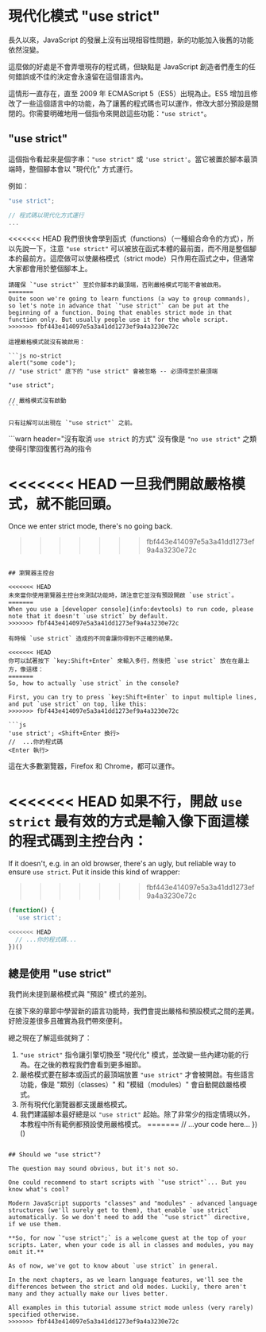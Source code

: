 # 現代化模式 "use strict"

長久以來，JavaScript 的發展上沒有出現相容性問題，新的功能加入後舊的功能依然沒變。

這麼做的好處是不會弄壞現存的程式碼，但缺點是 JavaScript 創造者們產生的任何錯誤或不佳的決定會永遠留在這個語言內。

這情形一直存在，直至 2009 年 ECMAScript 5（ES5）出現為止。ES5 增加且修改了一些這個語言中的功能，為了讓舊的程式碼也可以運作，修改大部分預設是關閉的。你需要明確地用一個指令來開啟這些功能：`"use strict"`。

## "use strict"

這個指令看起來是個字串：`"use strict"` 或 `'use strict'`。當它被置於腳本最頂端時，整個腳本會以 "現代化" 方式運行。

例如：

```js
"use strict";

// 程式碼以現代化方式運行
...
```

<<<<<<< HEAD
我們很快會學到函式（functions）（一種組合命令的方式），所以先說一下，注意 `"use strict"` 可以被放在函式本體的最前面，而不用是整個腳本的最前方。這麼做可以使嚴格模式（strict mode）只作用在函式之中，但通常大家都會用於整個腳本上。

````warn header="確保 \"use strict\" 至於最頂端"
請確保 `"use strict"` 至於你腳本的最頂端，否則嚴格模式可能不會被啟用。
=======
Quite soon we're going to learn functions (a way to group commands), so let's note in advance that `"use strict"` can be put at the beginning of a function. Doing that enables strict mode in that function only. But usually people use it for the whole script.
>>>>>>> fbf443e414097e5a3a41dd1273ef9a4a3230e72c

這裡嚴格模式就沒有被啟用：

```js no-strict
alert("some code");
// "use strict" 底下的 "use strict" 會被忽略 -- 必須得至於最頂端

"use strict";

// 嚴格模式沒有啟動
```

只有註解可以出現在 `"use strict"` 之前。
````

```warn header="沒有取消 `use strict` 的方式"
沒有像是 `"no use strict"` 之類使得引擎回復舊行為的指令

<<<<<<< HEAD
一旦我們開啟嚴格模式，就不能回頭。
=======
Once we enter strict mode, there's no going back.
>>>>>>> fbf443e414097e5a3a41dd1273ef9a4a3230e72c
```

## 瀏覽器主控台

<<<<<<< HEAD
未來當你使用瀏覽器主控台來測試功能時，請注意它並沒有預設開啟 `use strict`。
=======
When you use a [developer console](info:devtools) to run code, please note that it doesn't `use strict` by default.
>>>>>>> fbf443e414097e5a3a41dd1273ef9a4a3230e72c

有時候 `use strict` 造成的不同會讓你得到不正確的結果。

<<<<<<< HEAD
你可以試著按下 `key:Shift+Enter` 來輸入多行，然後把 `use strict` 放在在最上方，像這樣：
=======
So, how to actually `use strict` in the console?

First, you can try to press `key:Shift+Enter` to input multiple lines, and put `use strict` on top, like this:
>>>>>>> fbf443e414097e5a3a41dd1273ef9a4a3230e72c

```js
'use strict'; <Shift+Enter 換行>
//  ...你的程式碼
<Enter 執行>
```

這在大多數瀏覽器，Firefox 和 Chrome，都可以運作。

<<<<<<< HEAD
如果不行，開啟 `use strict` 最有效的方式是輸入像下面這樣的程式碼到主控台內：
=======
If it doesn't, e.g. in an old browser, there's an ugly, but reliable way to ensure `use strict`. Put it inside this kind of wrapper:
>>>>>>> fbf443e414097e5a3a41dd1273ef9a4a3230e72c

```js
(function() {
  'use strict';

<<<<<<< HEAD
  // ...你的程式碼...
})()
```

## 總是使用 "use strict"

我們尚未提到嚴格模式與 "預設" 模式的差別。

在接下來的章節中學習新的語言功能時，我們會提出嚴格和預設模式之間的差異。好險沒差很多且確實為我們帶來便利。

總之現在了解這些就夠了：

1. `"use strict"` 指令讓引擎切換至 "現代化" 模式，並改變一些內建功能的行為。在之後的教程我們會看到更多細節。
2. 嚴格模式要在腳本或函式的最頂端放置 `"use strict"` 才會被開啟。有些語言功能，像是 "類別（classes）" 和 "模組（modules）" 會自動開啟嚴格模式。
3. 所有現代化瀏覽器都支援嚴格模式。
4. 我們建議腳本最好總是以 `"use strict"` 起始。除了非常少的指定情境以外，本教程中所有範例都預設使用嚴格模式。
=======
  // ...your code here...
})()
```

## Should we "use strict"?

The question may sound obvious, but it's not so.

One could recommend to start scripts with `"use strict"`... But you know what's cool?

Modern JavaScript supports "classes" and "modules" - advanced language structures (we'll surely get to them), that enable `use strict` automatically. So we don't need to add the `"use strict"` directive, if we use them.

**So, for now `"use strict";` is a welcome guest at the top of your scripts. Later, when your code is all in classes and modules, you may omit it.**

As of now, we've got to know about `use strict` in general.

In the next chapters, as we learn language features, we'll see the differences between the strict and old modes. Luckily, there aren't many and they actually make our lives better.

All examples in this tutorial assume strict mode unless (very rarely) specified otherwise.
>>>>>>> fbf443e414097e5a3a41dd1273ef9a4a3230e72c
